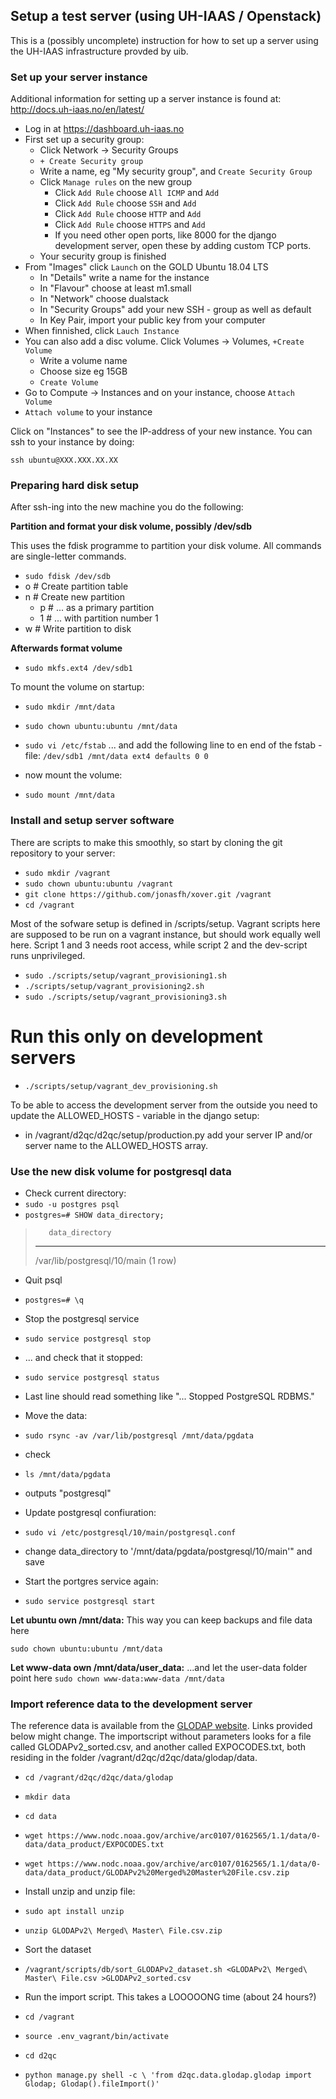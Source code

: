 
Setup a test server (using UH-IAAS / Openstack)
-----------------------------------------------

This is a (possibly uncomplete) instruction for how to set up a server
using the UH-IAAS infrastructure provded by uib.

### Set up your server instance ###

Additional information for setting up a server instance is found at:
http://docs.uh-iaas.no/en/latest/

* Log in at https://dashboard.uh-iaas.no
* First set up a security group:
  * Click Network -> Security Groups
  * `+ Create Security group`
  * Write a name, eg "My security group", and  `Create Security Group`
  * Click `Manage rules` on the new group
    * Click `Add Rule` choose `All ICMP` and `Add`
    * Click `Add Rule` choose `SSH` and `Add`
    * Click `Add Rule` choose `HTTP` and `Add`
    * Click `Add Rule` choose `HTTPS` and `Add`
    * If you need other open ports, like 8000 for the django development server,
      open these by adding custom TCP ports.
  * Your security group is finished
* From "Images" click `Launch` on the GOLD Ubuntu 18.04 LTS
  * In "Details" write a name for the instance
  * In "Flavour" choose at least m1.small
  * In "Network" choose dualstack
  * In "Security Groups" add your new SSH - group as well as default
  * In Key Pair, import your public key from your computer
* When finnished, click `Lauch Instance`
* You can also add a disc volume. Click Volumes -> Volumes, `+Create Volume`
  * Write a volume name
  * Choose size eg 15GB
  * `Create Volume`
* Go to Compute -> Instances and on your instance, choose `Attach Volume`
* `Attach volume` to your instance

Click on "Instances" to see the IP-address of your new instance. You can ssh to
your instance by doing:

```
ssh ubuntu@XXX.XXX.XX.XX
```

### Preparing hard disk setup ###

After ssh-ing into the new machine you do the following:

**Partition and format your disk volume, possibly /dev/sdb**

This uses the fdisk programme to partition your disk volume. All commands are
single-letter commands.

* `sudo fdisk /dev/sdb`
* o      # Create partition table
* n      # Create new partition
  * p    # ... as a primary partition
  * 1    # ... with partition number 1
* w      # Write partition to disk

**Afterwards format volume**
* `sudo mkfs.ext4 /dev/sdb1`

To mount the volume on startup:
* `sudo mkdir /mnt/data`
* `sudo chown ubuntu:ubuntu /mnt/data`
* `sudo vi /etc/fstab`
... and add the following line to en end of the fstab - file:
`/dev/sdb1 /mnt/data ext4 defaults 0 0`

* now mount the volume:
* `sudo mount /mnt/data`

### Install and setup server software ###

There are scripts to make this smoothly, so start by
cloning the git repository to your server:

* `sudo mkdir /vagrant`
* `sudo chown ubuntu:ubuntu /vagrant`
* `git clone https://github.com/jonasfh/xover.git /vagrant`
* `cd /vagrant`

Most of the sofware setup is defined in /scripts/setup. Vagrant scripts here are supposed to be run on a vagrant instance, but should work equally well here. Script 1 and 3 needs root access, while script 2 and the dev-script runs unprivileged.


* `sudo ./scripts/setup/vagrant_provisioning1.sh`
* `./scripts/setup/vagrant_provisioning2.sh`
* `sudo ./scripts/setup/vagrant_provisioning3.sh`

# Run this only on development servers #
* `./scripts/setup/vagrant_dev_provisioning.sh`

To be able to access the development server from the outside you need to update
the ALLOWED_HOSTS - variable in the django setup:
* in /vagrant/d2qc/d2qc/setup/production.py add your server IP and/or server
  name to the ALLOWED_HOSTS array.

### Use the new disk volume for postgresql data ###

* Check current directory:
* `sudo -u postgres psql`
* `postgres=# SHOW data_directory;`

>        data_directory
> -----------------------------
>  /var/lib/postgresql/10/main
> (1 row)

* Quit psql
* `postgres=# \q`

* Stop the postgresql service
* `sudo service postgresql stop`
* ... and check that it stopped:
* `sudo service postgresql status`
* Last line should read something like "... Stopped PostgreSQL RDBMS."

* Move the data:

* `sudo rsync -av /var/lib/postgresql /mnt/data/pgdata`
* check
* `ls /mnt/data/pgdata`
* outputs "postgresql"

* Update postgresql confiuration:
* `sudo vi /etc/postgresql/10/main/postgresql.conf`
* change data_directory to  '/mnt/data/pgdata/postgresql/10/main'" and save

* Start the portgres service again:
* `sudo service postgresql start`

**Let ubuntu own /mnt/data:**
This way you can keep backups and file data here

`sudo chown ubuntu:ubuntu /mnt/data`

**Let www-data own /mnt/data/user_data:**
...and let the user-data folder point here
`sudo chown www-data:www-data /mnt/data`

### Import reference data to the development server ###

The reference data is available from the [GLODAP website](http://glodap.info).
Links provided below might change. The importscript without parameters looks
for a file called GLODAPv2_sorted.csv, and another called EXPOCODES.txt, both
residing in the folder /vagrant/d2qc/d2qc/data/glodap/data.

* `cd /vagrant/d2qc/d2qc/data/glodap`
* `mkdir data`
* `cd data`
* `wget https://www.nodc.noaa.gov/archive/arc0107/0162565/1.1/data/0-data/data_product/EXPOCODES.txt`
* `wget https://www.nodc.noaa.gov/archive/arc0107/0162565/1.1/data/0-data/data_product/GLODAPv2%20Merged%20Master%20File.csv.zip`

* Install unzip and unzip file:
* `sudo apt install unzip`
* `unzip GLODAPv2\ Merged\ Master\ File.csv.zip`

* Sort the dataset
* `/vagrant/scripts/db/sort_GLODAPv2_dataset.sh <GLODAPv2\ Merged\ Master\ File.csv >GLODAPv2_sorted.csv`

* Run the import script. This takes a LOOOOONG time (about 24 hours?)
* `cd /vagrant`
* `source .env_vagrant/bin/activate`
* `cd d2qc`
* `python manage.py shell -c \
    'from d2qc.data.glodap.glodap import Glodap; Glodap().fileImport()'`
